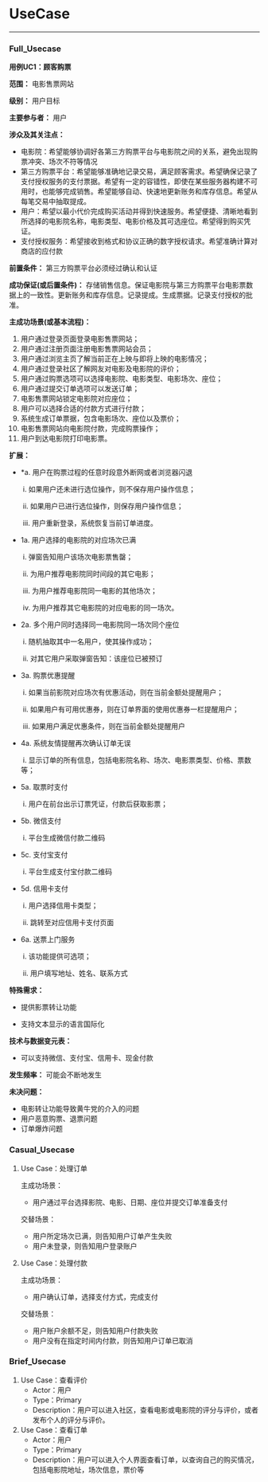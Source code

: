 # UseCase

---

### Full_Usecase

**用例UC1：顾客购票**

**范围：** 电影售票网站

**级别：** 用户目标

**主要参与者：** 用户

**涉众及其关注点：**

- 电影院：希望能够协调好各第三方购票平台与电影院之间的关系，避免出现购票冲突、场次不符等情况
- 第三方购票平台：希望能够准确地记录交易，满足顾客需求。希望确保记录了支付授权服务的支付票据。希望有一定的容错性，即使在某些服务器构建不可用时，也能够完成销售。希望能够自动、快速地更新账务和库存信息。希望从每笔交易中抽取提成。
- 用户：希望以最小代价完成购买活动并得到快速服务。希望便捷、清晰地看到所选择的电影院名称，电影类型、电影价格及其可选座位。希望得到购买凭证。
- 支付授权服务：希望接收到格式和协议正确的数字授权请求。希望准确计算对商店的应付款

**前置条件：** 第三方购票平台必须经过确认和认证

**成功保证(或后置条件)：** 存储销售信息。保证电影院与第三方购票平台电影票数据上的一致性。更新账务和库存信息。记录提成。生成票据。记录支付授权的批准。

**主成功场景(或基本流程)：**

1. 用户通过登录页面登录电影售票网站；
2. 用户通过注册页面注册电影售票网站会员；
3. 用户通过浏览主页了解当前正在上映与即将上映的电影情况；
4. 用户通过登录社区了解网友对电影及电影院的评价；
5. 用户通过购票选项可以选择电影院、电影类型、电影场次、座位；
6. 用户通过提交订单选项可以发送订单；
7. 电影售票网站锁定电影院对应座位；
8. 用户可以选择合适的付款方式进行付款；
9. 系统生成订单票据，包含电影场次、座位以及票价；
10. 电影售票网站向电影院付款，完成购票操作；
11. 用户到达电影院打印电影票。

**扩展：**

- *a. 用户在购票过程的任意时段意外断网或者浏览器闪退

  ​	i.    如果用户还未进行选位操作，则不保存用户操作信息；

  ​	ii.   如果用户已进行选位操作，则保存用户操作信息；

  ​        iii.  用户重新登录，系统恢复当前订单进度。

- 1a. 用户选择的电影院的对应场次已满

  ​        i.    弹窗告知用户该场次电影票售罄；

  ​        ii.   为用户推荐电影院同时间段的其它电影；

  ​        iii.  为用户推荐电影院同一电影的其他场次；

  ​        iv.  为用户推荐其它电影院的对应电影的同一场次。

- 2a.  多个用户同时选择同一电影院同一场次同个座位

  ​        i.    随机抽取其中一名用户，使其操作成功；

  ​        ii.   对其它用户采取弹窗告知：该座位已被预订

- 3a.   购票优惠提醒

  ​        i.     如果当前影院对应场次有优惠活动，则在当前金额处提醒用户；

  ​        ii.    如果用户有可用优惠券，则在订单界面的使用优惠券一栏提醒用户；

  ​        iii.   如果用户满足优惠条件，则在当前金额处提醒用户

- 4a.   系统友情提醒再次确认订单无误

  ​        i.      显示订单的所有信息，包括电影院名称、场次、电影票类型、价格、票数等；

- 5a.    取票时支付

  ​        i.       用户在前台出示订票凭证，付款后获取影票；

- 5b.    微信支付

  ​        i.       平台生成微信付款二维码

- 5c.    支付宝支付

  ​        i.       平台生成支付宝付款二维码

- 5d.   信用卡支付

  ​        i.      用户选择信用卡类型；

  ​        ii.      跳转至对应信用卡支付页面

- 6a. 送票上门服务

  ​        i.       该功能提供可选项；

  ​        ii.      用户填写地址、姓名、联系方式

**特殊需求：**

- 提供影票转让功能


- 支持文本显示的语言国际化

**技术与数据变元表：**

- 可以支持微信、支付宝、信用卡、现金付款

**发生频率：** 可能会不断地发生

**未决问题：**

- 电影转让功能导致黄牛党的介入的问题
- 用户恶意购票、退票问题
- 订单爆炸问题

### Casual_Usecase

1. Use Case：处理订单

   主成功场景：

   - 用户通过平台选择影院、电影、日期、座位并提交订单准备支付

   交替场景：

   - 用户所定场次已满，则告知用户订单产生失败
   - 用户未登录，则告知用户登录账户

2. Use Case：处理付款

   主成功场景：

   - 用户确认订单，选择支付方式，完成支付

   交替场景：

   - 用户账户余额不足，则告知用户付款失败
   - 用户没有在指定时间内付款，则告知用户订单已取消

### Brief_Usecase

1. Use Case：查看评价
   - Actor：用户
   - Type：Primary
   - Description：用户可以进入社区，查看电影或电影院的评分与评价，或者发布个人的评分与评价。
2. Use Case：查看订单
   - Actor：用户
   - Type：Primary
   - Description：用户可以进入个人界面查看订单，以查询自己的购买情况，包括电影院地址，场次信息，票价等